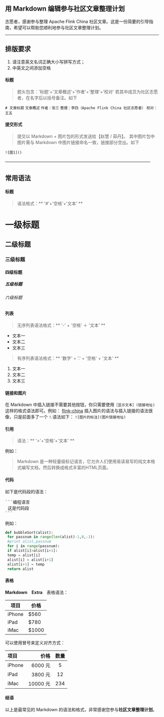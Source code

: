 ## 用 Markdown 编辑参与社区文章整理计划

志愿者，感谢参与整理 Apache Flink China 社区文章。这是一份简要的引导指南，希望可以帮助您顺利地参与社区文章整理计划。

----

## 排版要求

1. 请注意英文名词正确大小写拼写方式；
2. 中英文之间添加空格

#### 标题
> 题头包含：'标题'+'文章概述'+'作者'+'整理'+'校对'
> 若其中成员为社区志愿者，在名字后以括号备注。如下

`# 文章标题`
`文章概述`
`作者：张三`
`整理：李四（Apache Flink China 社区志愿者）`
`校对：王五`

#### 提交形式
> 提交以 Markdown + 图片包的形式发送给【赵慧 / 茹丹】。
> 其中图片包中图片需与 Markdown 中图片链接命名一致，链接部分空出。如下

`![图1]()`

——————————————————————————————————

## 常用语法

#### 标题

> 语法格式：** '#'+'空格'+'文本' **

# 一级标题
## 二级标题
### 三级标题
#### 四级标题
##### 五级标题
###### 六级标题

#### 列表

> 无序列表语法格式：** '-' + '空格' ＋ '文本' **

- 文本一
- 文本二
- 文本三

> 有序列表语法格式：** '数字' + '.' + '空格' + '文本' **

1. 文本一
2. 文本二
3. 文本三

#### 链接和图片

在 Markdown 中插入链接不需要其他按钮，你只需要使用`［显示文本］(链接地址)`这样的格式语法即可。例如：
[flink-china](https://flink-china.org/)
插入图片的语法与插入链接的语法很像，只是前面多了一个 `!`.语法如下：
`![图片的标注](图片链接地址)`

#### 引用

> 语法：** '>'+'空格'+'文本' **


例如：

> Markdown 是一种轻量级标记语言，它允许人们使用易读易写的纯文本格式编写文档，然后转换成格式丰富的HTML页面。

#### 代码

如下是代码段的语法：

<pre>
```编程语言
 这是代码段
```
</pre>

例如：

``` python
def bubbleSort(alist):
 for passnum in range(len(alist)-1,0,-1):
 #print alist,passnum
 for i in range(passnum):
 if alist[i]>alist[i+1]:
 temp = alist[i]
 alist[i] = alist[i+1]
 alist[i+1] = temp
 return alist
```

#### 表格

**Markdown　Extra**　表格语法：

项目 | 价格
-------- | ---
iPhone | $560
iPad | $780
iMac | $1000

可以使用冒号来定义对齐方式：

| 项目 | 价格 | 数量 |
| :-------- | --------:| :--: |
| iPhone | 6000 元 | 5 |
| iPad | 3800 元 | 12 |
| iMac | 10000 元 | 234 |


#### 结语

以上是最常见的 Markdown 的语法和格式，非常感谢您参与**社区文章整理计划**。
